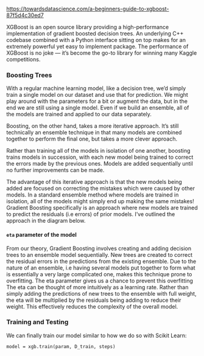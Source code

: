 https://towardsdatascience.com/a-beginners-guide-to-xgboost-87f5d4c30ed7

XGBoost is an open source library providing a high-performance implementation of gradient boosted decision trees. An underlying C++ codebase combined with a Python interface sitting on top makes for an extremely powerful yet easy to implement package.
The performance of XGBoost is no joke — it’s become the go-to library for winning many Kaggle competitions.

### Boosting Trees

With a regular machine learning model, like a decision tree, we’d simply train a single model on our dataset and use that for prediction. We might play around with the parameters for a bit or augment the data, but in the end we are still using a single model. Even if we build an ensemble, all of the models are trained and applied to our data separately.

Boosting, on the other hand, takes a more iterative approach. It’s still technically an ensemble technique in that many models are combined together to perform the final one, but takes a more clever approach.

Rather than training all of the models in isolation of one another, boosting trains models in succession, with each new model being trained to correct the errors made by the previous ones. Models are added sequentially until no further improvements can be made.

The advantage of this iterative approach is that the new models being added are focused on correcting the mistakes which were caused by other models. In a standard ensemble method where models are trained in isolation, all of the models might simply end up making the same mistakes!
Gradient Boosting specifically is an approach where new models are trained to predict the residuals (i.e errors) of prior models. I’ve outlined the approach in the diagram below.

#### `eta` parameter of the model

From our theory, Gradient Boosting involves creating and adding decision trees to an ensemble model sequentially. New trees are created to correct the residual errors in the predictions from the existing ensemble.
Due to the nature of an ensemble, i.e having several models put together to form what is essentially a very large complicated one, makes this technique prone to overfitting. The eta parameter gives us a chance to prevent this overfitting
The eta can be thought of more intuitively as a learning rate. Rather than simply adding the predictions of new trees to the ensemble with full weight, the eta will be multiplied by the residuals being adding to reduce their weight. This effectively reduces the complexity of the overall model.

### Training and Testing

We can finally train our model similar to how we do so with Scikit Learn:

```
model = xgb.train(param, D_train, steps)
```
